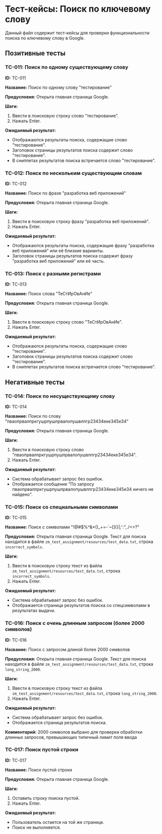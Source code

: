 # Тест-кейсы: Поиск по ключевому слову

Данный файл содержит тест-кейсы для проверки функциональности поиска по ключевому слову в Google.

## Позитивные тесты

### TC-011: Поиск по одному существующему слову

**ID:** TC-011

**Название:** Поиск по одному слову "тестирование"

**Предусловия:** Открыта главная страница Google.

**Шаги:**

1.  Ввести в поисковую строку слово "тестирование".
2.  Нажать Enter.

**Ожидаемый результат:**

*   Отображаются результаты поиска, содержащие слово "тестирование".
*   Заголовок страницы результатов поиска содержит слово "тестирование".
*   В сниппетах результатов поиска встречается слово "тестирование".

### TC-012: Поиск по нескольким существующим словам

**ID:** TC-012

**Название:** Поиск по фразе "разработка веб приложений"

**Предусловия:** Открыта главная страница Google.

**Шаги:**

1.  Ввести в поисковую строку фразу "разработка веб приложений".
2.  Нажать Enter.

**Ожидаемый результат:**

*   Отображаются результаты поиска, содержащие фразу "разработка веб приложений" или её близкие варианты.
*   Заголовок страницы результатов поиска содержит фразу "разработка веб приложений" или её часть.

### TC-013: Поиск с разными регистрами

**ID:** TC-013

**Название:** Поиск слова "ТеСтИрОвАнИе"

**Предусловия:** Открыта главная страница Google.

**Шаги:**

1.  Ввести в поисковую строку слово "ТеСтИрОвАнИе".
2.  Нажать Enter.

**Ожидаемый результат:**

*   Отображаются результаты поиска, содержащие слово "тестирование".
*   Заголовок страницы результатов поиска содержит слово "тестирование".
*   В сниппетах результатов поиска встречается слово "тестирование".

## Негативные тесты

### TC-014: Поиск по несуществующему слову

**ID:** TC-014

**Название:** Поиск по слову "пваопрвалпркгушрпушпрвалопушвлпгр23434еке345е34"

**Предусловия:** Открыта главная страница Google.

**Шаги:**

1.  Ввести в поисковую строку слово "пваопрвалпркгушрпушпрвалопушвлпгр23434еке345е34".
2.  Нажать Enter.

**Ожидаемый результат:**

*   Система обрабатывает запрос без ошибок.
*   Отображается сообщение "По запросу пваопрвалпркгушрпушпрвалопушвлпгр23434еке345е34 ничего не найдено".

### TC-015: Поиск со специальными символами

**ID:** TC-015

**Название:** Поиск с символами "!@#$%^&*()_+=-`~[]\{}|;':",./<>?"

**Предусловия:** Открыта главная страница Google. Текст для поиска находится в файле `zm_test_assignment/resources/test_data.txt`, строка `incorrect_symbols`.

**Шаги:**

1.  Ввести в поисковую строку текст из файла `zm_test_assignment/resources/test_data.txt`, строка `incorrect_symbols`.
2.  Нажать Enter.

**Ожидаемый результат:**

*   Система обрабатывает запрос без ошибок.
*   Отображается страница результатов поиска со спецсимволами в результатах выдачи.

### TC-016: Поиск с очень длинным запросом (более 2000 символов)

**ID:** TC-016

**Название:** Поиск с запросом длиной более 2000 символов

**Предусловия:** Открыта главная страница Google. Текст для поиска находится в файле `zm_test_assignment/resources/test_data.txt`, строка `long_string_2000`.

**Шаги:**

1.  Ввести в поисковую строку текст из файла `zm_test_assignment/resources/test_data.txt`, строка `long_string_2000`.
2.  Нажать Enter.

**Ожидаемый результат:**

*   Система обрабатывает запрос без ошибок.
*   Отображается страница результатов поиска.

**Комментарий:** 2000 символов выбрано для проверки обработки длинных запросов, превышающих типичный лимит поля ввода

### TC-017: Поиск пустой строки

**ID:** TC-017

**Название:** Поиск пустой строки

**Предусловия:** Открыта главная страница Google.

**Шаги:**

1.  Оставить строку поиска пустой.
2.  Нажать Enter.

**Ожидаемый результат:**

*   Пользователь остается на той же странице.
*   Поиск не выполняется.